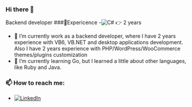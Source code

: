 ### Hi there 👋
Backend developer
###🧪Expericence
-![C#](https://img.shields.io/badge/c%23-%23239120.svg?style=for-the-badge&logo=csharp&logoColor=white) 👉 2 years
- 🔭 I’m currently work as a backend developer, where I have 2 years experience with VB6, VB.NET and  desktop applications development.
Also I have 2 years experience with PHP/WordPress/WooCommerce themes/plugins customization
- 🌱 I’m currently learning Go, but I learned a little about other languages, like Ruby and Java.
### 📫 How to reach me:
- [![LinkedIn](https://img.shields.io/badge/linkedin-%230077B5.svg?style=for-the-badge&logo=linkedin&logoColor=white)](https://www.linkedin.com/in/erich-neto-507010296/)
<!--
**8bitdev256/8bitdev256** is a ✨ _special_ ✨ repository because its `README.md` (this file) appears on your GitHub profile.

Here are some ideas to get you started:

- 🔭 I’m currently working on ...
- 🌱 I’m currently learning ...
- 👯 I’m looking to collaborate on ...
- 🤔 I’m looking for help with ...
- 💬 Ask me about ...
- 📫 How to reach me: ...
- 😄 Pronouns: ...
- ⚡ Fun fact: ...
-->
